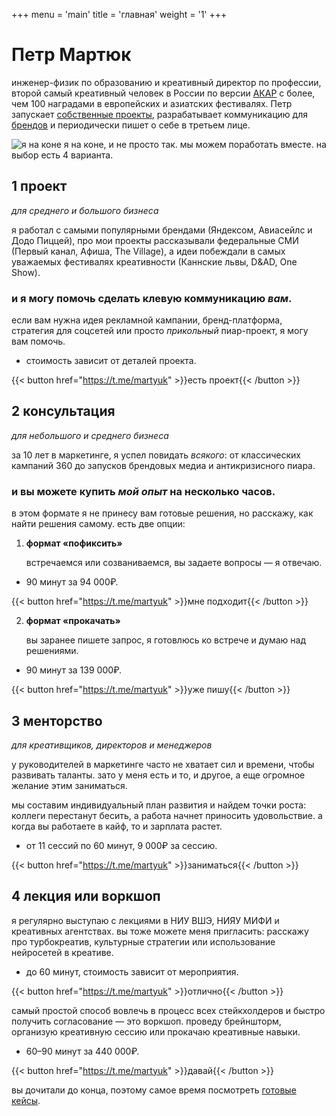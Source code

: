 +++
menu = 'main'
title = 'главная'
weight = '1'
+++

# Петр Мартюк

инженер-физик по образованию и креативный директор по профессии, второй самый креативный человек в России по версии [АКАР](https://ad-peak.ru/creative/person/380246) с более, чем 100 наградами в европейских и азиатских фестивалях. Петр запускает [собственные проекты](/ru/projects), разрабатывает коммуникацию для [брендов](/ru/ads) и периодически пишет о себе в третьем лице.

![я на коне](/../../img/im-on-a-horse.jpeg)
я на коне, и не просто так. мы можем поработать вместе. на выбор есть 4 варианта.

## 1 проект

_для среднего и большого бизнеса_

я работал с самыми популярными брендами (Яндексом, Авиасейлс и Додо Пиццей), про мои проекты рассказывали федеральные СМИ (Первый канал, Афиша, The Village), а идеи побеждали в самых уважаемых фестивалях креативности (Каннские львы, D&AD, One Show).

### и я могу помочь сделать клевую коммуникацию _вам_.

если вам нужна идея рекламной кампании, бренд-платформа, стратегия для соцсетей или просто _прикольный_ пиар-проект, я могу вам помочь.

- стоимость зависит от деталей проекта.

{{< button href="https://t.me/martyuk" >}}есть проект{{< /button >}}

## 2 консультация

_для небольшого и среднего бизнеса_

за 10 лет в маркетинге, я успел повидать _всякого_: от классических кампаний 360 до запусков брендовых медиа и антикризисного пиара.

### и вы можете купить _мой опыт_ на несколько часов.

в этом формате я не принесу вам готовые решения, но расскажу, как найти решения самому. есть две опции:

1. __формат «пофиксить»__
    
    встречаемся или созваниваемся, вы задаете вопросы — я отвечаю.

- 90 минут за 94 000₽.

{{< button href="https://t.me/martyuk" >}}мне подходит{{< /button >}}

2. __формат «прокачать»__

    вы заранее пишете запрос, я готовлюсь ко встрече и думаю над решениями.
-   90 минут за 139 000₽.

{{< button href="https://t.me/martyuk" >}}уже пишу{{< /button >}}

## 3 менторство

_для креативщиков, директоров и менеджеров_

у руководителей в маркетинге часто не хватает сил и времени, чтобы развивать таланты. зато у меня есть и то, и другое, а еще огромное желание этим заниматься.

мы составим индивидуальный план развития и найдем точки роста: коллеги перестанут бесить, а работа начнет приносить удовольствие. а когда вы работаете в кайф, то и зарплата растет.

- от 11 сессий по 60 минут, 9 000₽ за сессию.

{{< button href="https://t.me/martyuk" >}}заниматься{{< /button >}}


## 4 лекция или воркшоп

я регулярно выступаю с лекциями в НИУ ВШЭ, НИЯУ МИФИ и креативных агентствах. вы тоже можете меня пригласить: расскажу про турбокреатив, культурные стратегии или использование нейросетей в креативе.

- до 60 минут, стоимость зависит от мероприятия.

{{< button href="https://t.me/martyuk" >}}отлично{{< /button >}}

самый простой способ вовлечь в процесс всех стейкхолдеров и быстро получить согласование — это воркшоп. проведу брейншторм, организую креативную сессию или прокачаю креативные навыки.

- 60–90 минут за 440 000₽.

{{< button href="https://t.me/martyuk" >}}давай{{< /button >}}

вы дочитали до конца, поэтому самое время посмотреть [готовые кейсы](/ru/ads/).